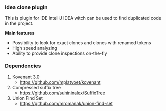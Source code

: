 ### Idea clone plugin ###

This is plugin for IDE IntelliJ IDEA witch can be used to find duplicated code in the project.

**Main features**

* Possibility to look for exact clones and clones with renamed tokens 
* High speed analyzing
* Ability to provide clone inspections on-the-fly

### Dependencies ###

1. Kovenant 3.0 
    * https://github.com/mplatvoet/kovenant
2. Compressed suffix tree
    * https://github.com/suhininalex/SuffixTree
3. Union Find Set
    * https://github.com/mromanak/union-find-set